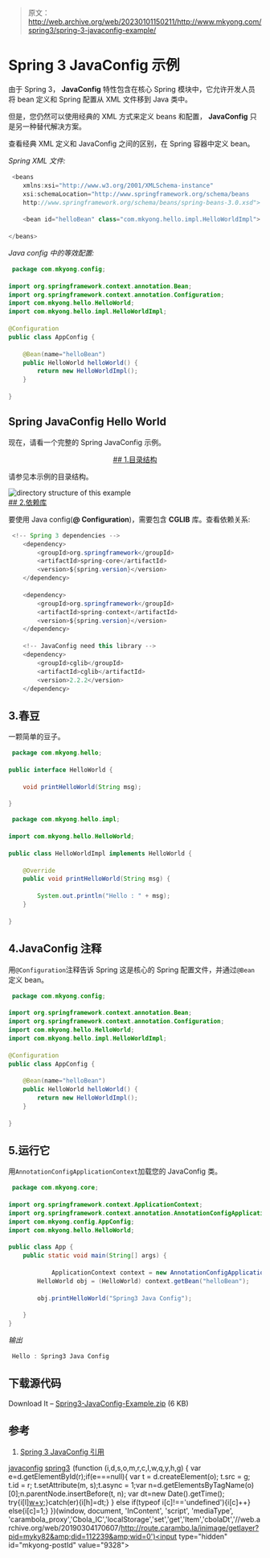 > 原文：<http://web.archive.org/web/20230101150211/http://www.mkyong.com/spring3/spring-3-javaconfig-example/>

# Spring 3 JavaConfig 示例

由于 Spring 3， **JavaConfig** 特性包含在核心 Spring 模块中，它允许开发人员将 bean 定义和 Spring 配置从 XML 文件移到 Java 类中。

但是，您仍然可以使用经典的 XML 方式来定义 beans 和配置， **JavaConfig** 只是另一种替代解决方案。

查看经典 XML 定义和 JavaConfig 之间的区别，在 Spring 容器中定义 bean。

*Spring XML 文件:*

```java
 <beans 
	xmlns:xsi="http://www.w3.org/2001/XMLSchema-instance"
	xsi:schemaLocation="http://www.springframework.org/schema/beans
	http://www.springframework.org/schema/beans/spring-beans-3.0.xsd">

	<bean id="helloBean" class="com.mkyong.hello.impl.HelloWorldImpl">

</beans> 
```

*Java config 中的等效配置:*

```java
 package com.mkyong.config;

import org.springframework.context.annotation.Bean;
import org.springframework.context.annotation.Configuration;
import com.mkyong.hello.HelloWorld;
import com.mkyong.hello.impl.HelloWorldImpl;

@Configuration
public class AppConfig {

    @Bean(name="helloBean")
    public HelloWorld helloWorld() {
        return new HelloWorldImpl();
    }

} 
```

## Spring JavaConfig Hello World

现在，请看一个完整的 Spring JavaConfig 示例。

 <ins class="adsbygoogle" style="display:block; text-align:center;" data-ad-format="fluid" data-ad-layout="in-article" data-ad-client="ca-pub-2836379775501347" data-ad-slot="6894224149">## 1.目录结构

请参见本示例的目录结构。

![directory structure of this example](img/af02bb5afa129a50134f3eacc741d7dc.png "spring-javaconfig-folder") <ins class="adsbygoogle" style="display:block" data-ad-client="ca-pub-2836379775501347" data-ad-slot="8821506761" data-ad-format="auto" data-ad-region="mkyongregion">## 2.依赖库

要使用 Java config(**@ Configuration**)，需要包含 **CGLIB** 库。查看依赖关系:

```java
 <!-- Spring 3 dependencies -->
	<dependency>
		<groupId>org.springframework</groupId>
		<artifactId>spring-core</artifactId>
		<version>${spring.version}</version>
	</dependency>

	<dependency>
		<groupId>org.springframework</groupId>
		<artifactId>spring-context</artifactId>
		<version>${spring.version}</version>
	</dependency>

	<!-- JavaConfig need this library -->
	<dependency>
		<groupId>cglib</groupId>
		<artifactId>cglib</artifactId>
		<version>2.2.2</version>
	</dependency> 
```

## 3.春豆

一颗简单的豆子。

```java
 package com.mkyong.hello;

public interface HelloWorld {

	void printHelloWorld(String msg);

} 
```

```java
 package com.mkyong.hello.impl;

import com.mkyong.hello.HelloWorld;

public class HelloWorldImpl implements HelloWorld {

	@Override
	public void printHelloWorld(String msg) {

		System.out.println("Hello : " + msg);
	}

} 
```

## 4.JavaConfig 注释

用`@Configuration`注释告诉 Spring 这是核心的 Spring 配置文件，并通过`@Bean`定义 bean。

```java
 package com.mkyong.config;

import org.springframework.context.annotation.Bean;
import org.springframework.context.annotation.Configuration;
import com.mkyong.hello.HelloWorld;
import com.mkyong.hello.impl.HelloWorldImpl;

@Configuration
public class AppConfig {

    @Bean(name="helloBean")
    public HelloWorld helloWorld() {
        return new HelloWorldImpl();
    }

} 
```

## 5.运行它

用`AnnotationConfigApplicationContext`加载您的 JavaConfig 类。

```java
 package com.mkyong.core;

import org.springframework.context.ApplicationContext;
import org.springframework.context.annotation.AnnotationConfigApplicationContext;
import com.mkyong.config.AppConfig;
import com.mkyong.hello.HelloWorld;

public class App {
	public static void main(String[] args) {

            ApplicationContext context = new AnnotationConfigApplicationContext(AppConfig.class);
	    HelloWorld obj = (HelloWorld) context.getBean("helloBean");

	    obj.printHelloWorld("Spring3 Java Config");

	}
} 
```

*输出*

```java
 Hello : Spring3 Java Config 
```

## 下载源代码

Download It – [Spring3-JavaConfig-Example.zip](http://web.archive.org/web/20190304170607/http://www.mkyong.com/wp-content/uploads/2011/06/Spring3-JavaConfig-Example.zip) (6 KB)

## 参考

1.  [Spring 3 JavaConfig 引用](http://web.archive.org/web/20190304170607/http://static.springsource.org/spring/docs/3.0.x/spring-framework-reference/html/new-in-3.html#new-feature-java-config)

[javaconfig](http://web.archive.org/web/20190304170607/http://www.mkyong.com/tag/javaconfig/) [spring3](http://web.archive.org/web/20190304170607/http://www.mkyong.com/tag/spring3/)</ins></ins>![](img/29437acb08e4e19192050ff80e506115.png) (function (i,d,s,o,m,r,c,l,w,q,y,h,g) { var e=d.getElementById(r);if(e===null){ var t = d.createElement(o); t.src = g; t.id = r; t.setAttribute(m, s);t.async = 1;var n=d.getElementsByTagName(o)[0];n.parentNode.insertBefore(t, n); var dt=new Date().getTime(); try{i[l][w+y](h,i[l][q+y](h)+'&amp;'+dt);}catch(er){i[h]=dt;} } else if(typeof i[c]!=='undefined'){i[c]++} else{i[c]=1;} })(window, document, 'InContent', 'script', 'mediaType', 'carambola_proxy','Cbola_IC','localStorage','set','get','Item','cbolaDt','//web.archive.org/web/20190304170607/http://route.carambo.la/inimage/getlayer?pid=myky82&amp;did=112239&amp;wid=0')<input type="hidden" id="mkyong-postId" value="9328">







